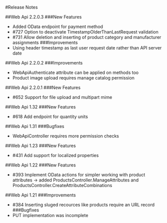 ﻿#Release Notes

##Web Api 2.2.0.3
###New Features
* Added OData endpoint for payment method
* #727 Option to deactivate TimestampOlderThanLastRequest validation
* #731 Allow deletion and inserting of product category and manufacturer assignments
###Improvements
* Using header timestamp as last user request date rather than API server date

##Web Api 2.2.0.2
###Improvements
* WebApiAuthenticate attribute can be applied on methods too
* Product image upload requires manage catalog permission

##Web Api 2.2.0.1
###New Features
* #652 Support for file upload and multipart mime

##Web Api 1.32
###New Features
* #618 Add endpoint for quantity units

##Web Api 1.31
###Bugfixes
* WebApiController requires more permission checks

##Web Api 1.23
###New Features
* #431 Add support for localized properties

##Web Api 1.22
###New Features
* #393 Implement OData actions for simpler working with product attributes -> added ProductsController.ManageAttributes and ProductsController.CreateAttributeCombinations

##Web Api 1.21
###Improvements
* #384 Inserting sluged recources like products require an URL record
###Bugfixes
* PUT implementation was incomplete
